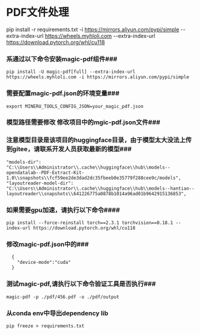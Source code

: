 # PDF文件处理

pip install -r requirements.txt -i https://mirrors.aliyun.com/pypi/simple --extra-index-url https://wheels.myhloli.com --extra-index-url https://download.pytorch.org/whl/cu118



### 系通过以下命令安装magic-pdf组件###

    pip install -U magic-pdf[full] --extra-index-url https://wheels.myhloli.com -i https://mirrors.aliyun.com/pypi/simple

### 需要配置magic-pdf.json的环境变量###

    export MINERU_TOOLS_CONFIG_JSON=your_magic_pdf.json

### 模型路径需要修改 修改项目中的mgic-pdf.json文件###


### 注意模型目录是该项目的huggingface目录，由于模型太大没法上传到gitee，请联系开发人员获取最新的模型###

    "models-dir": "C:\\Users\\Administrator\\.cache\\huggingface\\hub\\models--opendatalab--PDF-Extract-Kit-1.0\\snapshots\\fcf59ee2de3dad2dc35fbeeb0e35779f288cee9c/models",
    "layoutreader-model-dir": "C:\\Users\\Administrator\\.cache\\huggingface\\hub\\models--hantian--layoutreader\\snapshots\\641226775a0878b1014a96ad01b9642915136853",


### 如果需要gpu加速，请执行以下命令####

    pip install --force-reinstall torch==2.3.1 torchvision==0.18.1 --index-url https://download.pytorch.org/whl/cu118

### 修改magic-pdf.json中的###

      {
        "device-mode":"cuda"
      }

### 测试magic-pdf,请执行以下命令验证工具是否执行###
        
    magic-pdf -p ./pdf/456.pdf -o ./pdf/output
     
### 从conda env中导出dependency lib

    pip freeze > requirements.txt